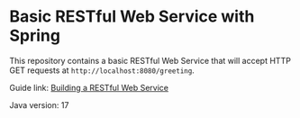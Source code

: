 # Basic RESTful Web Service with Spring

This repository contains a basic RESTful Web Service that will accept HTTP GET requests at 
`http://localhost:8080/greeting`.

Guide link: [Building a RESTful Web Service
](https://spring.io/guides/gs/rest-service/)

Java version: 17